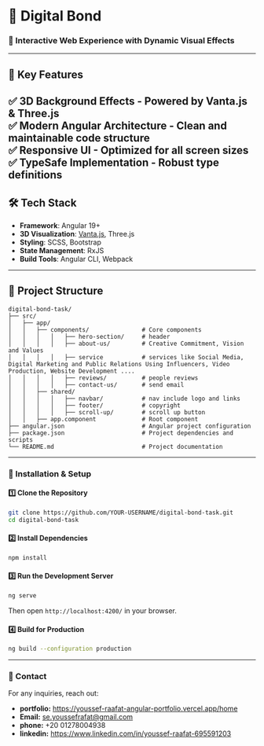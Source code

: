 # 🔗 Digital Bond

### 🌟 Interactive Web Experience with Dynamic Visual Effects

---

## 🚀 Key Features
✅ **3D Background Effects** - Powered by Vanta.js & Three.js  
✅ **Modern Angular Architecture** - Clean and maintainable code structure  
✅ **Responsive UI** - Optimized for all screen sizes  
✅ **TypeSafe Implementation** - Robust type definitions  
---

## 🛠️ Tech Stack
- **Framework**: Angular 19+  
- **3D Visualization**: [Vanta.js](https://www.vantajs.com/), Three.js  
- **Styling**: SCSS, Bootstrap  
- **State Management**: RxJS  
- **Build Tools**: Angular CLI, Webpack  

---

## 📂 Project Structure
```
digital-bond-task/
├── src/
│   ├── app/
│   │   ├── components/               # Core components
│   │   │   │   ├── hero-section/     # header
│   │   │   │   ├── about-us/         # Creative Commitment, Vision and Values
│   │   │   │   ├── service           # services like Social Media, Digital Marketing and Public Relations Using Influencers, Video Production, Website Development ....
│   │   │   │   ├── reviews/          # people reviews
│   │   │   │   ├── contact-us/       # send email
│   │   ├── shared/                   
│   │   │   │   ├── navbar/           # nav include logo and links
│   │   │   │   ├── footer/           # copyright
│   │   │   │   ├── scroll-up/        # scroll up button
│   │   ├── app.component             # Root component
├── angular.json                      # Angular project configuration
├── package.json                      # Project dependencies and scripts
└── README.md                         # Project documentation
```
---

### 📌 Installation & Setup
#### 1️⃣ Clone the Repository
```bash
git clone https://github.com/YOUR-USERNAME/digital-bond-task.git
cd digital-bond-task
```

#### 2️⃣ Install Dependencies
```bash
npm install
```

#### 3️⃣ Run the Development Server
```bash
ng serve
```
Then open `http://localhost:4200/` in your browser.

#### 4️⃣ Build for Production
```bash
ng build --configuration production
```
---


### 📱 Contact
For any inquiries, reach out:  
- **portfolio:** https://youssef-raafat-angular-portfolio.vercel.app/home
- **Email:** se.youssefrafat@gmail.com
- **phone:** +20 01278004938
- **linkedin:** https://www.linkedin.com/in/youssef-raafat-695591203


